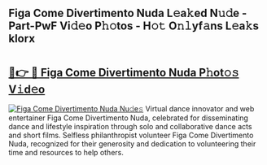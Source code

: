 ## Figa Come Divertimento Nuda L𝚎a𝚔ed N𝚞𝚍e - Part-PwF Vi𝚍𝚎o P𝚑𝚘tos - H𝚘𝚝 O𝚗𝚕yf𝚊ns L𝚎a𝚔s klorx

# <h2><a href="http://kf69j7g.oniu.top/?m=Figa+Come+Divertimento+Nuda">🔗👉 🔴 Figa Come Divertimento Nuda P𝚑ot𝚘𝚜 V𝚒d𝚎o</a></h2>

[![Figa Come Divertimento Nuda Nu𝚍e𝚜](https://i.imgur.com/0qMVB7G.gif)](http://kf69j7g.oniu.top/?m=Figa+Come+Divertimento+Nuda)
Virtual dance innovator and web entertainer Figa Come Divertimento Nuda, celebrated for disseminating dance and lifestyle inspiration through solo and collaborative dance acts and short films. Selfless philanthropist volunteer Figa Come Divertimento Nuda, recognized for their generosity and dedication to volunteering their time and resources to help others.  
